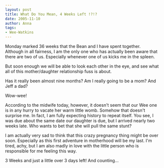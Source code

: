 ```yaml
---
layout: post
title: What Do You Mean, 4 Weeks Left !?!?
date: 2005-11-10
author: Anna
tags:
- Wee-Watkins
---
```


Monday marked 36 weeks that the Bean and I have spent together. Although in all fairness, I am the only one who has actually been aware that there are two of us.  Especially whenever one of us kicks me in the spleen.

But soon enough we will be able to look each other in the eye, and see what all of this mother/daughter relationship fuss is about.

Has it really been almost nine months? Am I really going to be a mom? And Jeff a dad?

Wow-wee!

According to the midwife today, however, it doesn't seem that our Wee one is in any hurry to vacate her warm little womb. Somehow that doesn't surprise me. In fact, I am fully expecting history to repeat itself. You see, I was due about the same date our daughter is due, but I arrived nearly two weeks late. Who wants to bet that she will pull the same stunt?

I am actually very sad to think that this crazy pregnancy thing might be over soon. Especially as this first adventure in motherhood will be my last. I'm tired, achy, but I am also madly in love with the little person who is responsible for me feeling this way.

3 Weeks and just a little over 3 days left! And counting...